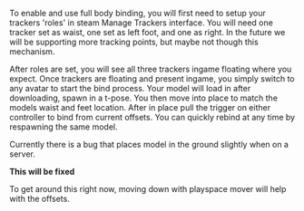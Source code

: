 To enable and use full body binding, you will first need to setup your trackers 'roles' in steam Manage Trackers interface.
You will need one tracker set as waist, one set as left foot, and one as right.
In the future we will be supporting more tracking points, but maybe not though this mechanism.

After roles are set, you will see all three trackers ingame floating where you expect.
Once trackers are floating and present ingame, you simply switch to any avatar to start the bind process. 
Your model will load in after downloading, spawn in a t-pose. 
You then move into place to match the models waist and feet location.
After in place pull the trigger on either controller to bind from current offsets.
You can quickly rebind at any time by respawning the same model.


Currently there is a bug that places model in the ground slightly when on a server.

**This will be fixed**

To get around this right now, moving down with playspace mover will help with the offsets. 